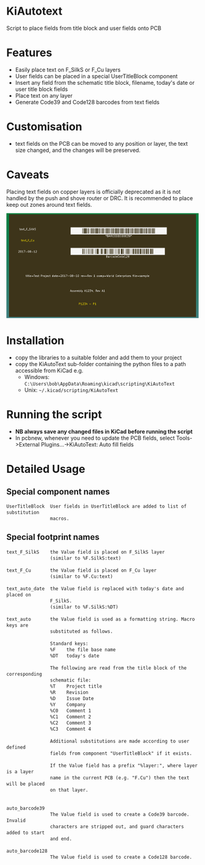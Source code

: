# KiAutotext
Script to place fields from title block and user fields onto PCB

# Features

- Easily place text on F_SilkS or F_Cu layers
- User fields can be placed in a special UserTitleBlock component
- Insert any field from the schematic title block, filename, today's date or user title block fields
- Place text on any layer 
- Generate Code39 and Code128 barcodes from text fields

# Customisation

- text fields on the PCB can be moved to any position or layer, the text size changed, and the changes will be preserved.

# Caveats

Placing text fields on copper layers is officially deprecated as it is not handled by the push and shove router or DRC. It is recommended to place keep out zones around text fields.

![sample](https://github.com/bobc/KiAutotext/raw/master/sample1/sample.png "sample")

# Installation
- copy the libraries to a suitable folder and add them to your project
- copy the KiAutoText sub-folder containing the python files to a path accessible from KiCad e.g.
  - Windows: `C:\Users\bob\AppData\Roaming\kicad\scripting\KiAutoText`
  - Unix: `~/.kicad/scripting/KiAutoText`

# Running the script
- **NB always save any changed files in KiCad before running the script**
- In pcbnew, whenever you need to update the PCB fields, select Tools->External Plugins...->KiAutoText: Auto fill fields

# Detailed Usage

Special component names 
-----------------------
```
UserTitleBlock  User fields in UserTitleBlock are added to list of substitution 
                macros.
```  
Special footprint names
-----------------------
```
text_F_SilkS    the Value field is placed on F_SilkS layer
                (similar to %F.SilkS:text)

text_F_Cu       the Value field is placed on F_Cu layer
                (similar to %F.Cu:text)

text_auto_date  the Value field is replaced with today's date and placed on
                F_SilkS.
                (similar to %F.SilkS:%DT)

text_auto       the Value field is used as a formatting string. Macro keys are
                substituted as follows.
                
                Standard keys:
                %F    the file base name
                %DT   today's date
                
                The following are read from the title block of the corresponding 
                schematic file:
                %T    Project title
                %R    Revision
                %D    Issue Date
                %Y    Company
                %C0   Comment 1
                %C1   Comment 2
                %C2   Comment 3
                %C3   Comment 4
                
                Additional substitutions are made according to user defined 
                fields from component "UserTitleBlock" if it exists.
                
                If the Value field has a prefix "%layer:", where layer is a layer
                name in the current PCB (e.g. "F.Cu") then the text will be placed
                on that layer.


auto_barcode39 
                The Value field is used to create a Code39 barcode. Invalid 
                characters are stripped out, and guard characters added to start
                and end.
                
auto_barcode128 
                The Value field is used to create a Code128 barcode.
                  
```

